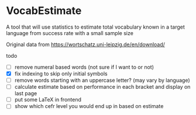 # VocabEstimate
A tool that will use statistics to estimate total vocabulary known in a target language from success rate with a small sample size

Original data from https://wortschatz.uni-leipzig.de/en/download/

todo
- [ ]  remove numeral based words (not sure if I want to or not)
- [x]  fix indexing to skip only initial symbols
- [ ]  remove words starting with an uppercase letter? (may vary by language)
- [ ]  calculate estimate based on performance in each bracket and display on last page
- [ ]  put some LaTeX in frontend 
- [ ]  show which cefr level you would end up in based on estimate